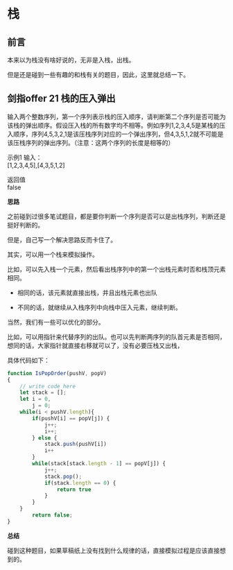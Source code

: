 # 栈

## 前言

本来以为栈没有啥好说的，无非是入栈，出栈。     

但是还是碰到一些有趣的和栈有关的题目，因此，这里就总结一下。       

## 剑指offer 21 栈的压入弹出

输入两个整数序列，第一个序列表示栈的压入顺序，请判断第二个序列是否可能为该栈的弹出顺序。假设压入栈的所有数字均不相等。例如序列1,2,3,4,5是某栈的压入顺序，序列4,5,3,2,1是该压栈序列对应的一个弹出序列，但4,3,5,1,2就不可能是该压栈序列的弹出序列。（注意：这两个序列的长度是相等的）      

示例1
输入：    
[1,2,3,4,5],[4,3,5,1,2]     

返回值      
false      

**思路**     

之前碰到过很多笔试题目，都是要你判断一个序列是否可以是出栈序列，判断还是挺好判断的。     

但是，自己写一个解决思路反而卡住了。      

其实，可以用一个栈来模拟操作。      

比如，可以先入栈一个元素，然后看出栈序列中的第一个出栈元素时否和栈顶元素相同。      

- 相同的话，该元素就直接出栈，并且出栈元素也出队       

- 不同的话，就继续从入栈序列中向栈中压入元素，继续判断。      

当然，我们有一些可以优化的部分。      

比如，可以用指针来代替序列的出队。也可以先判断两序列的队首元素是否相同，想同的话，大家指针就直接右移就可以了，没有必要压栈又出栈，      

具体代码如下：     

```js
function IsPopOrder(pushV, popV)
{
    // write code here
    let stack = [];
    let i = 0,
        j = 0;
    while(i < pushV.length){
        if(pushV[i] == popV[j]) {
            j++;
            i++;
        } else {
            stack.push(pushV[i])
            i++
        }
        while(stack[stack.length - 1] == popV[j]) {
            j++;
            stack.pop();
            if(stack.length == 0) {
                return true
            }
        }
    }
        return false;
}
```        

**总结**      

碰到这种题目，如果草稿纸上没有找到什么规律的话，直接模拟过程是应该直接想到的。       

